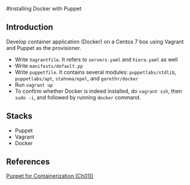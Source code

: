 #Installing Docker with Puppet

## Introduction

Develop container application (Docker) on a Centos 7 box using Vagrant and Puppet as the provisioner.

- Write `Vagrantfile`. It refers to `servers.yaml` and `hiera.yaml` as well
- Write `manifests/default.pp`
- Write `puppetfile`. It contains several modules: `puppetlabs/stdlib`, `puppetlabs/apt`, `stahnma/epel`, and `garethr/docker`
- Run `vagrant up`
- To confirm whether Docker is indeed installed, do `vagrant ssh`, then `sudo -i`, and followed by running `docker` command.
## Stacks

- Puppet 
- Vagrant
- Docker

## References
[Puppet for Containerization (Ch01))](https://www.packtpub.com/mapt/book/Networking%20and%20Servers/9781785883286)
